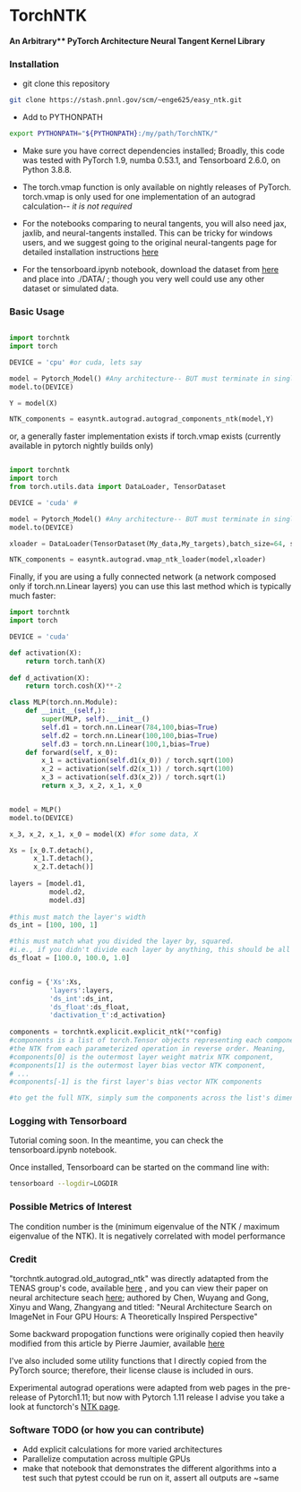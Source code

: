 # TorchNTK

#### An Arbitrary** PyTorch Architecture Neural Tangent Kernel Library

### Installation

* git clone this repository

```bash
git clone https://stash.pnnl.gov/scm/~enge625/easy_ntk.git
```

* Add to PYTHONPATH

```bash
export PYTHONPATH="${PYTHONPATH}:/my/path/TorchNTK/"
```

* Make sure you have correct dependencies installed; Broadly, this code was tested with PyTorch 1.9, numba 0.53.1, and Tensorboard 2.6.0, on Python 3.8.8.

* The torch.vmap function is only available on nightly releases of PyTorch. torch.vmap is only used for one implementation of an autograd calculation-- *it is not required*

* For the notebooks comparing to neural tangents, you will also need jax, jaxlib, and neural-tangents installed. This can be tricky for windows users, and we suggest going to the original neural-tangents page for detailed installation instructions [here](https://github.com/google/neural-tangents)

* For the tensorboard.ipynb notebook, download the dataset from [here](https://drive.google.com/file/d/1MwD_k-KLlfins4wKiTdCmTIfUfzlKJwg/view?usp=sharing) and place into ./DATA/ ; though you very well could use any other dataset or simulated data.

### Basic Usage

```python

import torchntk
import torch

DEVICE = 'cpu' #or cuda, lets say

model = Pytorch_Model() #Any architecture-- BUT must terminate in single neuron
model.to(DEVICE)

Y = model(X) 

NTK_components = easyntk.autograd.autograd_components_ntk(model,Y)
```

or, a generally faster implementation exists if torch.vmap exists (currently available in pytorch nightly builds only)

```python

import torchntk
import torch
from torch.utils.data import DataLoader, TensorDataset

DEVICE = 'cuda' #

model = Pytorch_Model() #Any architecture-- BUT must terminate in single neuron
model.to(DEVICE)

xloader = DataLoader(TensorDataset(My_data,My_targets),batch_size=64, shuffle=False)

NTK_components = easyntk.autograd.vmap_ntk_loader(model,xloader)
```

Finally, if you are using a fully connected network (a network composed only if torch.nn.Linear layers) you can use this last method which is typically much faster:

```python
import torchntk
import torch

DEVICE = 'cuda'

def activation(X):
    return torch.tanh(X)
	
def d_activation(X):
    return torch.cosh(X)**-2

class MLP(torch.nn.Module):
    def __init__(self,):
        super(MLP, self).__init__()
        self.d1 = torch.nn.Linear(784,100,bias=True) 
        self.d2 = torch.nn.Linear(100,100,bias=True)
        self.d3 = torch.nn.Linear(100,1,bias=True) 
    def forward(self, x_0):
        x_1 = activation(self.d1(x_0)) / torch.sqrt(100)
        x_2 = activation(self.d2(x_1)) / torch.sqrt(100)
        x_3 = activation(self.d3(x_2)) / torch.sqrt(1)
        return x_3, x_2, x_1, x_0 


model = MLP()
model.to(DEVICE)

x_3, x_2, x_1, x_0 = model(X) #for some data, X

Xs = [x_0.T.detach(),
      x_1.T.detach(),
	  x_2.T.detach()]
	  
layers = [model.d1,
          model.d2,
		  model.d3]
		  
#this must match the layer's width
ds_int = [100, 100, 1]

#this must match what you divided the layer by, squared.
#i.e., if you didn't divide each layer by anything, this should be all ones.
ds_float = [100.0, 100.0, 1.0]


config = {'Xs':Xs,
          'layers':layers,
		  'ds_int':ds_int,
		  'ds_float':ds_float,
		  'dactivation_t':d_activation}
 
components = torchntk.explicit.explicit_ntk(**config)
#components is a list of torch.Tensor objects representing each component of
#the NTK from each parameterized operation in reverse order. Meaning, 
#components[0] is the outermost layer weight matrix NTK component, 
#components[1] is the outermost layer bias vector NTK component,
# ...
#components[-1] is the first layer's bias vector NTK components 

#to get the full NTK, simply sum the components across the list's dimension.

```

### Logging with Tensorboard

Tutorial coming soon. In the meantime, you can check the tensorboard.ipynb notebook.

Once installed, Tensorboard can be started on the command line with:
```bash
tensorboard --logdir=LOGDIR
```

### Possible Metrics of Interest

The condition number is the (minimum eigenvalue of the NTK / maximum eigenvalue of the NTK). It is negatively correlated with model performance

### Credit

"torchntk.autograd.old_autograd_ntk" was directly adatapted from the TENAS group's code, available [here](https://github.com/VITA-Group/TENAS) , and you can view their paper on neural architecture seach [here](https://arxiv.org/pdf/2102.11535.pdf); authored by Chen, Wuyang and Gong, Xinyu and Wang, Zhangyang and titled: "Neural Architecture Search on ImageNet in Four GPU Hours: A Theoretically Inspired Perspective"

Some backward propogation functions were originally copied then heavily modified from this article by Pierre Jaumier, available [here](https://towardsdatascience.com/backpropagation-in-a-convolutional-layer-24c8d64d8509)

I've also included some utility functions that I directly copied from the PyTorch source; therefore, their license clause is included in ours.

Experimental autograd operations were adapted from web pages in the pre-release of Pytorch1.11; but now with Pytorch 1.11 release I advise you take a look at functorch's [NTK page](https://pytorch.org/functorch/stable/notebooks/neural_tangent_kernels.html). 

### Software TODO (or how you can contribute)

* Add explicit calculations for more varied architectures
* Parallelize computation across multiple GPUs
* make that notebook that demonstrates the different algorithms into a test such that pytest ccould be run on it, assert all outputs are ~same

